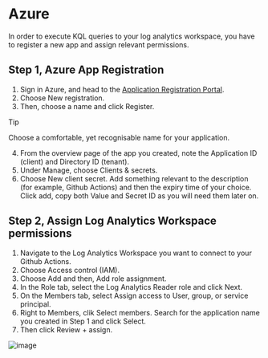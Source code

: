 # Azure
In order to execute KQL queries to your log analytics workspace, you have to register a new app and assign relevant permissions.

## Step 1, Azure App Registration

1. Sign in Azure, and head to the [Application Registration Portal](https://portal.azure.com/#blade/Microsoft_AAD_IAM/ActiveDirectoryMenuBlade/RegisteredApps).
2. Choose New registration.
3. Then, choose a name and click Register.
> [!TIP]
> Choose a comfortable, yet recognisable name for your application.
4. From the overview page of the app you created, note the Application ID (client) and Directory ID (tenant).
5. Under Manage, choose Clients & secrets.
6. Choose New client secret. Add something relevant to the description (for example, Github Actions) and then the expiry time of your choice. Click add, copy both Value and Secret ID as you will need them later on.

## Step 2, Assign Log Analytics Workspace permissions

1. Navigate to the Log Analytics Workspace you want to connect to your Github Actions.
2. Choose Access control (IAM).
3. Choose Add and then, Add role assignment.
4. In the Role tab, select the Log Analytics Reader role and click Next.
5. On the Members tab, select Assign access to  User, group, or service principal.
6. Right to Members, clik Select members. Search for the application name you created in Step 1 and click Select.
7. Then click  Review + assign.

![image](https://github.com/user-attachments/assets/c0474aad-fc57-4481-beb1-296a9f7c06d1)

